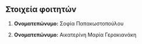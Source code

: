## Στοιχεία φοιτητών

 1. **Ονοματεπώνυμο:** Σοφία Παπακωστοπούλου

 2. **Ονοματεπώνυμο:**  Αικατερίνη Μαρία Γερακιανάκη
